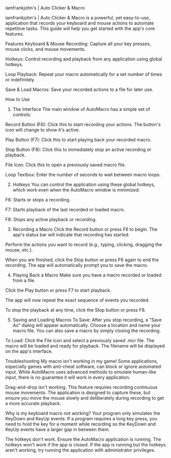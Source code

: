 iamfrankjohn's | Auto Clicker & Macro

iamfrankjohn's | Auto Clicker & Macro is a powerful, yet easy-to-use, application that records your keyboard and mouse actions to automate repetitive tasks. This guide will help you get started with the app's core features.

Features
Keyboard & Mouse Recording: Capture all your key presses, mouse clicks, and mouse movements.

Hotkeys: Control recording and playback from any application using global hotkeys.

Loop Playback: Repeat your macro automatically for a set number of times or indefinitely.

Save & Load Macros: Save your recorded actions to a file for later use.

How to Use
1. The Interface
The main window of AutoMacro has a simple set of controls:

Record Button (F6): Click this to start recording your actions. The button's icon will change to show it's active.

Play Button (F7): Click this to start playing back your recorded macro.

Stop Button (F8): Click this to immediately stop an active recording or playback.

File Icon: Click this to open a previously saved macro file.

Loop Textbox: Enter the number of seconds to wait between macro loops.

2. Hotkeys
You can control the application using these global hotkeys, which work even when the AutoMacro window is minimized:

F6: Starts or stops a recording.

F7: Starts playback of the last recorded or loaded macro.

F8: Stops any active playback or recording.

3. Recording a Macro
Click the Record button or press F6 to begin. The app's status bar will indicate that recording has started.

Perform the actions you want to record (e.g., typing, clicking, dragging the mouse, etc.).

When you are finished, click the Stop button or press F6 again to end the recording. The app will automatically prompt you to save the macro.

4. Playing Back a Macro
Make sure you have a macro recorded or loaded from a file.

Click the Play button or press F7 to start playback.

The app will now repeat the exact sequence of events you recorded.

To stop the playback at any time, click the Stop button or press F8.

5. Saving and Loading Macros
To Save: After you stop recording, a "Save As" dialog will appear automatically. Choose a location and name your macro file. You can also save a macro by simply closing the recording.

To Load: Click the File icon and select a previously saved .mcr file. The macro will be loaded and ready for playback. The filename will be displayed on the app's interface.

Troubleshooting
My macro isn't working in my game!
Some applications, especially games with anti-cheat software, can block or ignore automated input. While AutoMacro uses advanced methods to simulate human-like input, there is no guarantee it will work in every application.

Drag-and-drop isn't working.
This feature requires recording continuous mouse movements. The application is designed to capture these, but ensure you move the mouse slowly and deliberately during recording to get a more accurate playback.

Why is my keyboard macro not working?
Your program only simulates the KeyDown and KeyUp events. If a program requires a long key press, you need to hold the key for a moment while recording so the KeyDown and KeyUp events have a larger gap in between them.

The hotkeys don't work.
Ensure the AutoMacro application is running. The hotkeys won't work if the app is closed. If the app is running but the hotkeys aren't working, try running the application with administrator privileges.
